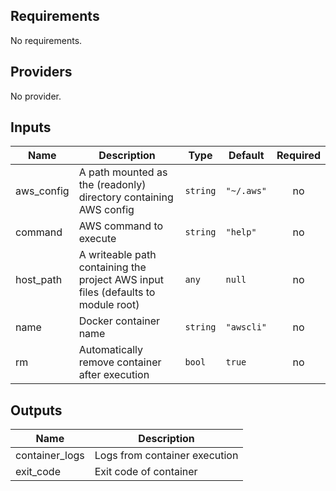 ## Requirements

No requirements.

## Providers

No provider.

## Inputs

| Name | Description | Type | Default | Required |
|------|-------------|------|---------|:--------:|
| aws\_config | A path mounted as the (readonly) directory containing AWS config | `string` | `"~/.aws"` | no |
| command | AWS command to execute | `string` | `"help"` | no |
| host\_path | A writeable path containing the project AWS input files (defaults to module root) | `any` | `null` | no |
| name | Docker container name | `string` | `"awscli"` | no |
| rm | Automatically remove container after execution | `bool` | `true` | no |

## Outputs

| Name | Description |
|------|-------------|
| container\_logs | Logs from container execution |
| exit\_code | Exit code of container |

